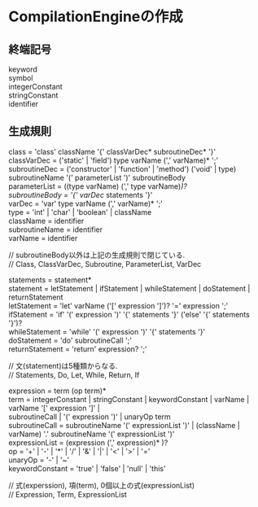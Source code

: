 <h1>CompilationEngineの作成</h1>

<h2>終端記号</h2>

keyword  
symbol  
integerConstant  
stringConstant  
identifier  


<h2>生成規則</h2>

class = 'class' className '{' classVarDec* subroutineDec* '}'  
classVarDec = ('static' | 'field') type varName (',' varName)* ';'  
subroutineDec = ('constructor' | 'function' | 'method') ('void' | type) subroutineName '(' parameterList ')' subroutineBody  
parameterList = ((type varName) (',' type varName)*)?  
subroutineBody = '{' varDec* statements '}'  
varDec = 'var' type varName (',' varName)* ';'  
type = 'int' | 'char' | 'boolean' | className  
className = identifier  
subroutineName = identifier  
varName = identifier  

// subroutineBody以外は上記の生成規則で閉じている.  
// Class, ClassVarDec, Subroutine, ParameterList, VarDec  

statements = statement*  
statement = letStatement | ifStatement | whileStatement | doStatement | returnStatement  
letStatement = 'let' varName ('[' expression ']')? '=' expression ';'  
ifStatement = 'if' '(' expression ')' '{' statements '}' ('else' '{' statements '}')?  
whileStatement = 'while' '(' expression ')' '{' statements '}'  
doStatement = 'do' subroutineCall ';'  
returnStatement = 'return' expression? ';'  

// 文(statement)は5種類からなる.  
// Statements, Do, Let, While, Return, If  

expression = term (op term)*  
term = integerConstant | stringConstant | keywordConstant | varName | varName '[' expression ']' |   
       subroutineCall | '(' expression ')' | unaryOp term  
subroutineCall = subroutineName '(' expressionList ')' | (className | varName) '.' subroutineName '(' expressionList ')'  
expressionList = (expression (',' expression)* )?  
op = '+' | '-' | '*' | '/' | '&' | '|' | '<' | '>' | '='  
unaryOp = '-' | '~'  
keywordConstant = 'true' | 'false' | 'null' | 'this'  

// 式(experssion), 項(term), 0個以上の式(expressionList)  
// Expression, Term, ExpressionList  
